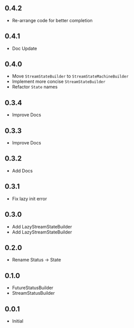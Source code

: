 ## 0.4.2

- Re-arrange code for better completion

## 0.4.1

- Doc Update

## 0.4.0

- Move `StreamStateBuilder` to `StreamStateMachineBuilder`
- Implement more concise `StreamStateBuilder`
- Refactor `State` names

## 0.3.4

- Improve Docs

## 0.3.3

- Improve Docs

## 0.3.2

- Add Docs

## 0.3.1

- Fix lazy init error

## 0.3.0

- Add LazyStreamStateBuilder
- Add LazyStreamStateBuilder

## 0.2.0

- Rename Status -> State

## 0.1.0

- FutureStatusBuilder
- StreamStatusBuilder

## 0.0.1

- Initial
